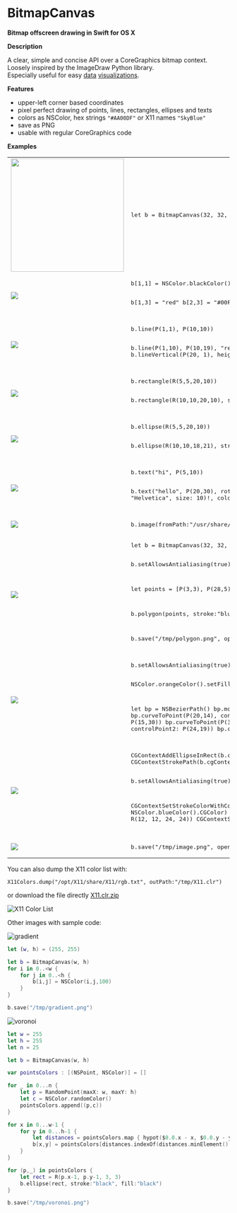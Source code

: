 # BitmapCanvas
__Bitmap offscreen drawing in Swift for OS X__

__Description__

A clear, simple and concise API over a CoreGraphics bitmap context.  
Loosely inspired by the ImageDraw Python library.  
Especially useful for easy [data](https://github.com/nst/DevTeamActivity) [visualizations](https://github.com/nst/ShapefileReader).

__Features__

* upper-left corner based coordinates
* pixel perfect drawing of points, lines, rectangles, ellipses and texts
* colors as NSColor, hex strings ``"#AA00DF"`` or X11 names ``"SkyBlue"``
* save as PNG
* usable with regular CoreGraphics code

__Examples__

<TABLE>

<TR>
    <TD><IMG SRC="img/bitmap.png" width="256" /></TD>
    <TD><PRE>let b = BitmapCanvas(32, 32, "PapayaWhip")</PRE>
    </TD>
</TR>

<TR>
    <TD><IMG SRC="img/points.png" /></TD>
<TD><PRE>b[1,1] = NSColor.blackColor()

b[1,3] = "red"
b[2,3] = "#00FF00"
b[3,3] = NSColor.blueColor()</PRE>
    </TD>
</TR>

<TR>
    <TD><IMG SRC="img/lines.png" /></TD>
    <TD><PRE>b.line(P(1,1), P(10,10))

b.line(P(1,10), P(10,19), "red")
b.lineHorizontal(P(1,21), width:20)
b.lineVertical(P(20, 1), height:19, "blue")</PRE>
    </TD>
</TR>

<TR>
    <TD><IMG SRC="img/rects.png" /></TD>
    <TD><PRE>b.rectangle(R(5,5,20,10))

b.rectangle(R(10,10,20,10), stroke:"blue", fill:"magenta")</PRE>
    </TD>
</TR>

<TR>
    <TD><IMG SRC="img/ellipse.png" /></TD>
    <TD><PRE>b.ellipse(R(5,5,20,10))

b.ellipse(R(10,10,18,21), stroke:"blue", fill:"magenta")</PRE>
    </TD>
</TR>

<TR>
    <TD><IMG SRC="img/text.png" /></TD>
    <TD><PRE>b.text("hi", P(5,10))

b.text("hello", P(20,30),
    rotationDegrees: -90,
    font: NSFont(name: "Helvetica", size: 10)!,
    color: NSColor.redColor())</PRE>
    </TD>
</TR>

<TR>
    <TD><IMG SRC="img/image.png" /></TD>
    <TD><PRE>b.image(fromPath:"/usr/share/httpd/icons/sphere2.png", P(0,0))</PRE>
    </TD>
</TR>

<TR>
    <TD><IMG SRC="img/polygon.png" /></TD>
    <TD><PRE>let b = BitmapCanvas(32, 32, "PapayaWhip")

b.setAllowsAntialiasing(true)

let points = [P(3,3), P(28,5), P(25,22), P(12,18)]

b.polygon(points, stroke:"blue", fill:"SkyBlue")

b.save("/tmp/polygon.png", open:true)</PRE>
    </TD>
</TR>

<TR>
    <TD><IMG SRC="img/bezier.png" /></TD>
    <TD><PRE>b.setAllowsAntialiasing(true)

NSColor.orangeColor().setFill()

let bp = NSBezierPath()
bp.moveToPoint(P(2,2))
bp.curveToPoint(P(20,14), controlPoint1: P(14,30), controlPoint2: P(15,30))
bp.curveToPoint(P(32,13), controlPoint1: P(24,14), controlPoint2: P(24,19))
bp.closePath()
bp.fill()
bp.stroke()</PRE>
    </TD>
</TR>

<TR>
<TD><IMG SRC="img/cgcontext.png" /></TD>
<TD><PRE>CGContextAddEllipseInRect(b.cgContext, R(2, 2, 24, 24))
CGContextStrokePath(b.cgContext)

b.setAllowsAntialiasing(true)

CGContextSetStrokeColorWithColor(b.cgContext, NSColor.blueColor().CGColor)
CGContextAddEllipseInRect(b.cgContext, R(12, 12, 24, 24))
CGContextStrokePath(b.cgContext)</PRE>
</TD>
</TR>

<TR>
    <TD><IMG SRC="img/file.png" /></TD>
    <TD><PRE>b.save("/tmp/image.png", open:true)</PRE>
    </TD>
</TR>

</TABLE>

You can also dump the X11 color list with:

    X11Colors.dump("/opt/X11/share/X11/rgb.txt", outPath:"/tmp/X11.clr")

or download the file directly [X11.clr.zip](https://raw.githubusercontent.com/nst/BitmapCanvas/master/files/X11.clr.zip)

![X11 Color List](files/X11.clr.png)

Other images with sample code:

![gradient](img/gradient.png "gradient")

```Swift
let (w, h) = (255, 255)

let b = BitmapCanvas(w, h)
for i in 0..<w {
    for j in 0..<h {
        b[i,j] = NSColor(i,j,100)
    }
}

b.save("/tmp/gradient.png")
```

![voronoi](img/voronoi.png "Voronoi")

```Swift
let w = 255
let h = 255
let n = 25

let b = BitmapCanvas(w, h)

var pointsColors : [(NSPoint, NSColor)] = []

for _ in 0...n {
    let p = RandomPoint(maxX: w, maxY: h)
    let c = NSColor.randomColor()
    pointsColors.append((p,c))
}

for x in 0...w-1 {
    for y in 0...h-1 {
        let distances = pointsColors.map { hypot($0.0.x - x, $0.0.y - y) }
        b[x,y] = pointsColors[distances.indexOf(distances.minElement()!)!].1
    }
}

for (p,_) in pointsColors {
    let rect = R(p.x-1, p.y-1, 3, 3)
    b.ellipse(rect, stroke:"black", fill:"black")
}

b.save("/tmp/voronoi.png")
```
